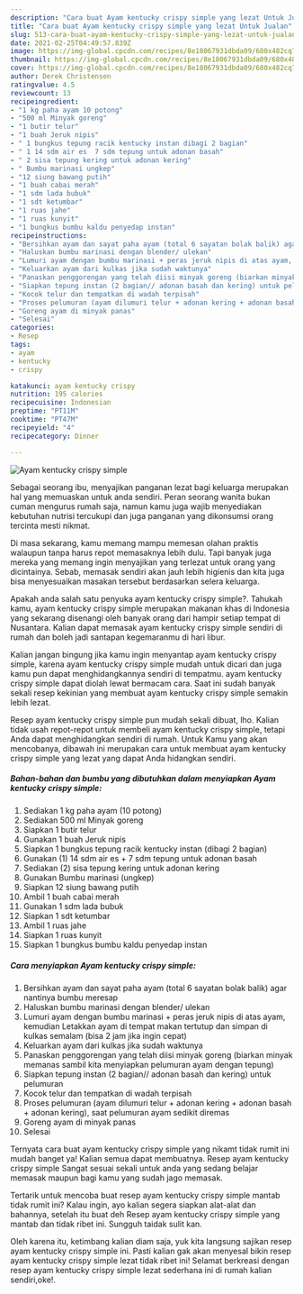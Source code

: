 ```yaml
---
description: "Cara buat Ayam kentucky crispy simple yang lezat Untuk Jualan"
title: "Cara buat Ayam kentucky crispy simple yang lezat Untuk Jualan"
slug: 513-cara-buat-ayam-kentucky-crispy-simple-yang-lezat-untuk-jualan
date: 2021-02-25T04:49:57.839Z
image: https://img-global.cpcdn.com/recipes/8e18067931dbda09/680x482cq70/ayam-kentucky-crispy-simple-foto-resep-utama.jpg
thumbnail: https://img-global.cpcdn.com/recipes/8e18067931dbda09/680x482cq70/ayam-kentucky-crispy-simple-foto-resep-utama.jpg
cover: https://img-global.cpcdn.com/recipes/8e18067931dbda09/680x482cq70/ayam-kentucky-crispy-simple-foto-resep-utama.jpg
author: Derek Christensen
ratingvalue: 4.5
reviewcount: 13
recipeingredient:
- "1 kg paha ayam 10 potong"
- "500 ml Minyak goreng"
- "1 butir telur"
- "1 buah Jeruk nipis"
- " 1 bungkus tepung racik kentucky instan dibagi 2 bagian"
- " 1 14 sdm air es  7 sdm tepung untuk adonan basah"
- " 2 sisa tepung kering untuk adonan kering"
- " Bumbu marinasi ungkep"
- "12 siung bawang putih"
- "1 buah cabai merah"
- "1 sdm lada bubuk"
- "1 sdt ketumbar"
- "1 ruas jahe"
- "1 ruas kunyit"
- "1 bungkus bumbu kaldu penyedap instan"
recipeinstructions:
- "Bersihkan ayam dan sayat paha ayam (total 6 sayatan bolak balik) agar nantinya bumbu meresap"
- "Haluskan bumbu marinasi dengan blender/ ulekan"
- "Lumuri ayam dengan bumbu marinasi + peras jeruk nipis di atas ayam, kemudian Letakkan ayam di tempat makan tertutup dan simpan di kulkas semalam (bisa 2 jam jika ingin cepat)"
- "Keluarkan ayam dari kulkas jika sudah waktunya"
- "Panaskan penggorengan yang telah diisi minyak goreng (biarkan minyak memanas sambil kita menyiapkan pelumuran ayam dengan tepung)"
- "Siapkan tepung instan (2 bagian// adonan basah dan kering) untuk pelumuran"
- "Kocok telur dan tempatkan di wadah terpisah"
- "Proses pelumuran (ayam dilumuri telur + adonan kering + adonan basah + adonan kering), saat pelumuran ayam sedikit diremas"
- "Goreng ayam di minyak panas"
- "Selesai"
categories:
- Resep
tags:
- ayam
- kentucky
- crispy

katakunci: ayam kentucky crispy 
nutrition: 195 calories
recipecuisine: Indonesian
preptime: "PT11M"
cooktime: "PT47M"
recipeyield: "4"
recipecategory: Dinner

---
```



![Ayam kentucky crispy simple](https://img-global.cpcdn.com/recipes/8e18067931dbda09/680x482cq70/ayam-kentucky-crispy-simple-foto-resep-utama.jpg)

Sebagai seorang ibu, menyajikan panganan lezat bagi keluarga merupakan hal yang memuaskan untuk anda sendiri. Peran seorang  wanita bukan cuman mengurus rumah saja, namun kamu juga wajib menyediakan kebutuhan nutrisi tercukupi dan juga panganan yang dikonsumsi orang tercinta mesti nikmat.

Di masa  sekarang, kamu memang mampu memesan olahan praktis walaupun tanpa harus repot memasaknya lebih dulu. Tapi banyak juga mereka yang memang ingin menyajikan yang terlezat untuk orang yang dicintainya. Sebab, memasak sendiri akan jauh lebih higienis dan kita juga bisa menyesuaikan masakan tersebut berdasarkan selera keluarga. 



Apakah anda salah satu penyuka ayam kentucky crispy simple?. Tahukah kamu, ayam kentucky crispy simple merupakan makanan khas di Indonesia yang sekarang disenangi oleh banyak orang dari hampir setiap tempat di Nusantara. Kalian dapat memasak ayam kentucky crispy simple sendiri di rumah dan boleh jadi santapan kegemaranmu di hari libur.

Kalian jangan bingung jika kamu ingin menyantap ayam kentucky crispy simple, karena ayam kentucky crispy simple mudah untuk dicari dan juga kamu pun dapat menghidangkannya sendiri di tempatmu. ayam kentucky crispy simple dapat diolah lewat bermacam cara. Saat ini sudah banyak sekali resep kekinian yang membuat ayam kentucky crispy simple semakin lebih lezat.

Resep ayam kentucky crispy simple pun mudah sekali dibuat, lho. Kalian tidak usah repot-repot untuk membeli ayam kentucky crispy simple, tetapi Anda dapat menghidangkan sendiri di rumah. Untuk Kamu yang akan mencobanya, dibawah ini merupakan cara untuk membuat ayam kentucky crispy simple yang lezat yang dapat Anda hidangkan sendiri.

<!--inarticleads1-->

##### Bahan-bahan dan bumbu yang dibutuhkan dalam menyiapkan Ayam kentucky crispy simple:

1. Sediakan 1 kg paha ayam (10 potong)
1. Sediakan 500 ml Minyak goreng
1. Siapkan 1 butir telur
1. Gunakan 1 buah Jeruk nipis
1. Siapkan  1 bungkus tepung racik kentucky instan (dibagi 2 bagian)
1. Gunakan  (1) 14 sdm air es + 7 sdm tepung untuk adonan basah
1. Sediakan  (2) sisa tepung kering untuk adonan kering
1. Gunakan  Bumbu marinasi (ungkep)
1. Siapkan 12 siung bawang putih
1. Ambil 1 buah cabai merah
1. Gunakan 1 sdm lada bubuk
1. Siapkan 1 sdt ketumbar
1. Ambil 1 ruas jahe
1. Siapkan 1 ruas kunyit
1. Siapkan 1 bungkus bumbu kaldu penyedap instan




<!--inarticleads2-->

##### Cara menyiapkan Ayam kentucky crispy simple:

1. Bersihkan ayam dan sayat paha ayam (total 6 sayatan bolak balik) agar nantinya bumbu meresap
1. Haluskan bumbu marinasi dengan blender/ ulekan
1. Lumuri ayam dengan bumbu marinasi + peras jeruk nipis di atas ayam, kemudian Letakkan ayam di tempat makan tertutup dan simpan di kulkas semalam (bisa 2 jam jika ingin cepat)
1. Keluarkan ayam dari kulkas jika sudah waktunya
1. Panaskan penggorengan yang telah diisi minyak goreng (biarkan minyak memanas sambil kita menyiapkan pelumuran ayam dengan tepung)
1. Siapkan tepung instan (2 bagian// adonan basah dan kering) untuk pelumuran
1. Kocok telur dan tempatkan di wadah terpisah
1. Proses pelumuran (ayam dilumuri telur + adonan kering + adonan basah + adonan kering), saat pelumuran ayam sedikit diremas
1. Goreng ayam di minyak panas
1. Selesai




Ternyata cara buat ayam kentucky crispy simple yang nikamt tidak rumit ini mudah banget ya! Kalian semua dapat membuatnya. Resep ayam kentucky crispy simple Sangat sesuai sekali untuk anda yang sedang belajar memasak maupun bagi kamu yang sudah jago memasak.

Tertarik untuk mencoba buat resep ayam kentucky crispy simple mantab tidak rumit ini? Kalau ingin, ayo kalian segera siapkan alat-alat dan bahannya, setelah itu buat deh Resep ayam kentucky crispy simple yang mantab dan tidak ribet ini. Sungguh taidak sulit kan. 

Oleh karena itu, ketimbang kalian diam saja, yuk kita langsung sajikan resep ayam kentucky crispy simple ini. Pasti kalian gak akan menyesal bikin resep ayam kentucky crispy simple lezat tidak ribet ini! Selamat berkreasi dengan resep ayam kentucky crispy simple lezat sederhana ini di rumah kalian sendiri,oke!.

